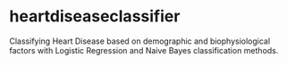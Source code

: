 # heartdiseaseclassifier
Classifying Heart Disease based on demographic and biophysiological factors with Logistic Regression and Naive Bayes classification methods.  
